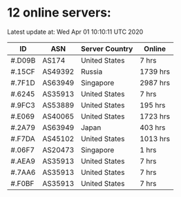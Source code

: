 # 12 online servers:

Latest update at: Wed Apr 01 10:10:11 UTC 2020

| ID | ASN | Server Country | Online |
| -- | --- | -------------- | ------ |
| #.D09B | AS174 | United States | 7 hrs |
| #.15CF | AS49392 | Russia | 1739 hrs |
| #.7F1D | AS63949 | Singapore | 2987 hrs |
| #.6245 | AS35913 | United States | 7 hrs |
| #.9FC3 | AS53889 | United States | 195 hrs |
| #.E069 | AS40065 | United States | 1723 hrs |
| #.2A79 | AS63949 | Japan | 403 hrs |
| #.F7DA | AS45102 | United States | 1013 hrs |
| #.06F7 | AS20473 | Singapore | 1 hrs |
| #.AEA9 | AS35913 | United States | 7 hrs |
| #.7AA6 | AS35913 | United States | 7 hrs |
| #.F0BF | AS35913 | United States | 7 hrs |

